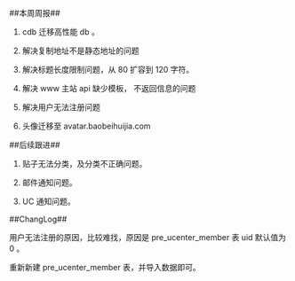 ##本周周报##

1. cdb 迁移高性能 db 。

2. 解决复制地址不是静态地址的问题

3. 解决标题长度限制问题，从 80 扩容到 120 字符。

4. 解决 www 主站 api 缺少模板， 不返回信息的问题

5. 解决用户无法注册问题

6. 头像迁移至 avatar.baobeihuijia.com 

##后续跟进##

1. 贴子无法分类，及分类不正确问题。

2. 邮件通知问题。

3. UC 通知问题。

##ChangLog##

用户无法注册的原因，比较难找，原因是  pre_ucenter_member 表 uid 默认值为 0 。

重新新建 pre_ucenter_member 表，并导入数据即可。
